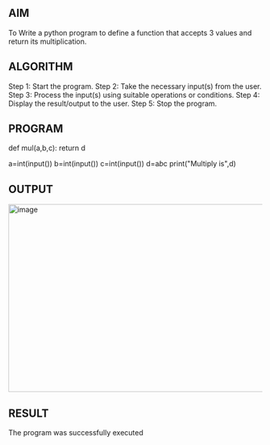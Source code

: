 ## AIM
To Write a python program to define a function that accepts 3 values and return its multiplication.

## ALGORITHM
Step 1: Start the program. Step 2: Take the necessary input(s) from the user. Step 3: Process the input(s) using suitable operations or conditions. Step 4: Display the result/output to the user. Step 5: Stop the program.

## PROGRAM
def mul(a,b,c):
    return d
    
    
    
a=int(input())
b=int(input())
c=int(input())
d=a*b*c
print("Multiply is",d)

## OUTPUT
<img width="803" height="372" alt="image" src="https://github.com/user-attachments/assets/e6b2129e-ce75-4fd6-9324-0987f198bed2" />

## RESULT
The program was successfully executed
